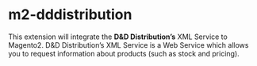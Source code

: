 # m2-dddistribution

This extension will integrate the **D&D Distribution’s** XML Service to Magento2.
D&D Distribution’s XML Service is a Web Service which allows you to request information about products (such as stock and pricing).    
